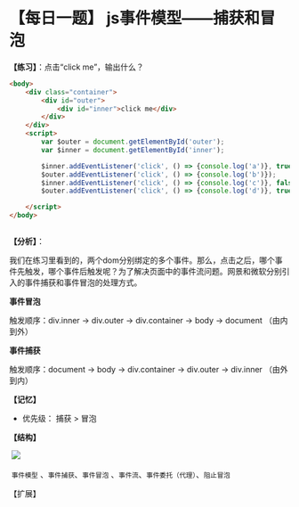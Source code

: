 # 【每日一题】 js事件模型——捕获和冒泡

**【练习】**：点击“click me”，输出什么？

```html
<body>
    <div class="container">
        <div id="outer">
            <div id="inner">click me</div>
        </div>
    </div>
    <script>
        var $outer = document.getElementById('outer');
        var $inner = document.getElementById('inner');

        $inner.addEventListener('click', () => {console.log('a')}, true);
        $outer.addEventListener('click', () => {console.log('b')});
        $inner.addEventListener('click', () => {console.log('c')}, false),
        $outer.addEventListener('click', () => {console.log('d')}, true)

    </script>
</body>



```

**【分析】**：

我们在练习里看到的，两个dom分别绑定的多个事件。那么，点击之后，哪个事件先触发，哪个事件后触发呢？为了解决页面中的事件流问题。网景和微软分别引入的事件捕获和事件冒泡的处理方式。

**事件冒泡**

 触发顺序：div.inner  -> div.outer ->  div.container -> body -> document  （由内到外）

**事件捕获**

 触发顺序：document -> body -> div.container -> div.outer -> div.inner  （由外到内）



**【记忆】**

- 优先级： 捕获 > 冒泡



**【结构】**

​		![](/Users/szjmac/Desktop/ws/github/daily-fe/assets/images/事件流模型-图谱.jpg)



​	`事件模型` 、`事件捕获`、`事件冒泡` 、`事件流`、`事件委托（代理）`、`阻止冒泡`

【扩展】

